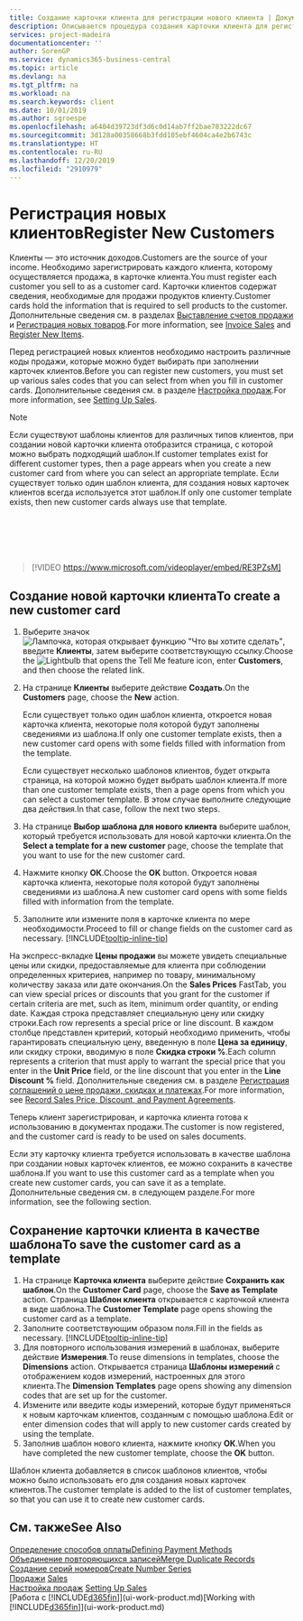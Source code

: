 ```yaml
---
title: Создание карточки клиента для регистрации нового клиента | Документация Майкрософт
description: Описывается процедура создания карточки клиента для регистрации информации о каждом новом клиенте, которому вы что-либо продаете.
services: project-madeira
documentationcenter: ''
author: SorenGP
ms.service: dynamics365-business-central
ms.topic: article
ms.devlang: na
ms.tgt_pltfrm: na
ms.workload: na
ms.search.keywords: client
ms.date: 10/01/2019
ms.author: sgroespe
ms.openlocfilehash: a6404d39723df3d6c0d14ab7ff2bae783222dc67
ms.sourcegitcommit: 3d128a00358668b3fdd105ebf4604ca4e2b6743c
ms.translationtype: HT
ms.contentlocale: ru-RU
ms.lasthandoff: 12/20/2019
ms.locfileid: "2910979"
---
```

# <a name="register-new-customers"></a><span data-ttu-id="1e9f8-103">Регистрация новых клиентов</span><span class="sxs-lookup"><span data-stu-id="1e9f8-103">Register New Customers</span></span>
<span data-ttu-id="1e9f8-104">Клиенты — это источник доходов.</span><span class="sxs-lookup"><span data-stu-id="1e9f8-104">Customers are the source of your income.</span></span> <span data-ttu-id="1e9f8-105">Необходимо зарегистрировать каждого клиента, которому осуществляется продажа, в карточке клиента.</span><span class="sxs-lookup"><span data-stu-id="1e9f8-105">You must register each customer you sell to as a customer card.</span></span> <span data-ttu-id="1e9f8-106">Карточки клиентов содержат сведения, необходимые для продажи продуктов клиенту.</span><span class="sxs-lookup"><span data-stu-id="1e9f8-106">Customer cards hold the information that is required to sell products to the customer.</span></span> <span data-ttu-id="1e9f8-107">Дополнительные сведения см. в разделах [Выставление счетов продажи](sales-how-invoice-sales.md) и [Регистрация новых товаров](inventory-how-register-new-items.md).</span><span class="sxs-lookup"><span data-stu-id="1e9f8-107">For more information, see [Invoice Sales](sales-how-invoice-sales.md) and [Register New Items](inventory-how-register-new-items.md).</span></span>  

<span data-ttu-id="1e9f8-108">Перед регистрацией новых клиентов необходимо настроить различные коды продажи, которые можно будет выбирать при заполнении карточек клиентов.</span><span class="sxs-lookup"><span data-stu-id="1e9f8-108">Before you can register new customers, you must set up various sales codes that you can select from when you fill in customer cards.</span></span> <span data-ttu-id="1e9f8-109">Дополнительные сведения см. в разделе [Настройка продаж](sales-setup-sales.md).</span><span class="sxs-lookup"><span data-stu-id="1e9f8-109">For more information, see [Setting Up Sales](sales-setup-sales.md).</span></span>

> [!NOTE]  
>   <span data-ttu-id="1e9f8-110">Если существуют шаблоны клиентов для различных типов клиентов, при создании новой карточки клиента отобразится страница, с которой можно выбрать подходящий шаблон.</span><span class="sxs-lookup"><span data-stu-id="1e9f8-110">If customer templates exist for different customer types, then a page appears when you create a new customer card from where you can select an appropriate template.</span></span> <span data-ttu-id="1e9f8-111">Если существует только один шаблон клиента, для создания новых карточек клиентов всегда используется этот шаблон.</span><span class="sxs-lookup"><span data-stu-id="1e9f8-111">If only one customer template exists, then new customer cards always use that template.</span></span>  
<br><br>  
<br><br>  
  
> [!VIDEO https://www.microsoft.com/videoplayer/embed/RE3PZsM]

## <a name="to-create-a-new-customer-card"></a><span data-ttu-id="1e9f8-112">Создание новой карточки клиента</span><span class="sxs-lookup"><span data-stu-id="1e9f8-112">To create a new customer card</span></span>
1. <span data-ttu-id="1e9f8-113">Выберите значок ![Лампочка, которая открывает функцию "Что вы хотите сделать"](media/ui-search/search_small.png "Что вы хотите сделать"), введите **Клиенты**, затем выберите соответствующую ссылку.</span><span class="sxs-lookup"><span data-stu-id="1e9f8-113">Choose the ![Lightbulb that opens the Tell Me feature](media/ui-search/search_small.png "Tell me what you want to do") icon, enter **Customers**, and then choose the related link.</span></span>  
2. <span data-ttu-id="1e9f8-114">На странице **Клиенты** выберите действие **Создать**.</span><span class="sxs-lookup"><span data-stu-id="1e9f8-114">On the **Customers** page, choose the **New** action.</span></span>

    <span data-ttu-id="1e9f8-115">Если существует только один шаблон клиента, откроется новая карточка клиента, некоторые поля которой будут заполнены сведениями из шаблона.</span><span class="sxs-lookup"><span data-stu-id="1e9f8-115">If only one customer template exists, then a new customer card opens with some fields filled with information from the template.</span></span>

    <span data-ttu-id="1e9f8-116">Если существует несколько шаблонов клиентов, будет открыта страница, на которой можно будет выбрать шаблон клиента.</span><span class="sxs-lookup"><span data-stu-id="1e9f8-116">If more than one customer template exists, then a page opens from which you can select a customer template.</span></span> <span data-ttu-id="1e9f8-117">В этом случае выполните следующие два действия.</span><span class="sxs-lookup"><span data-stu-id="1e9f8-117">In that case, follow the next two steps.</span></span>
3. <span data-ttu-id="1e9f8-118">На странице **Выбор шаблона для нового клиента** выберите шаблон, который требуется использовать для новой карточки клиента.</span><span class="sxs-lookup"><span data-stu-id="1e9f8-118">On the **Select a template for a new customer** page, choose the template that you want to use for the new customer card.</span></span>
4. <span data-ttu-id="1e9f8-119">Нажмите кнопку **ОК**.</span><span class="sxs-lookup"><span data-stu-id="1e9f8-119">Choose the **OK** button.</span></span> <span data-ttu-id="1e9f8-120">Откроется новая карточка клиента, некоторые поля которой будут заполнены сведениями из шаблона.</span><span class="sxs-lookup"><span data-stu-id="1e9f8-120">A new customer card opens with some fields filled with information from the template.</span></span>  
5. <span data-ttu-id="1e9f8-121">Заполните или измените поля в карточке клиента по мере необходимости.</span><span class="sxs-lookup"><span data-stu-id="1e9f8-121">Proceed to fill or change fields on the customer card as necessary.</span></span> [!INCLUDE[tooltip-inline-tip](includes/tooltip-inline-tip_md.md)]

<span data-ttu-id="1e9f8-122">На экспресс-вкладке **Цены продажи** вы можете увидеть специальные цены или скидки, предоставляемые для клиента при соблюдении определенных критериев, например по товару, минимальному количеству заказа или дате окончания.</span><span class="sxs-lookup"><span data-stu-id="1e9f8-122">On the **Sales Prices** FastTab, you can view special prices or discounts that you grant for the customer if certain criteria are met, such as item, minimum order quantity, or ending date.</span></span> <span data-ttu-id="1e9f8-123">Каждая строка представляет специальную цену или скидку строки.</span><span class="sxs-lookup"><span data-stu-id="1e9f8-123">Each row represents a special price or line discount.</span></span> <span data-ttu-id="1e9f8-124">В каждом столбце представлен критерий, который необходимо применить, чтобы гарантировать специальную цену, введенную в поле **Цена за единицу**, или скидку строки, вводимую в поле **Скидка строки %**.</span><span class="sxs-lookup"><span data-stu-id="1e9f8-124">Each column represents a criterion that must apply to warrant the special price that you enter in the **Unit Price** field, or the line discount that you enter in the **Line Discount %** field.</span></span> <span data-ttu-id="1e9f8-125">Дополнительные сведения см. в разделе [Регистрация соглашений о цене продажи, скидках и платежах](sales-how-record-sales-price-discount-payment-agreements.md).</span><span class="sxs-lookup"><span data-stu-id="1e9f8-125">For more information, see [Record Sales Price, Discount, and Payment Agreements](sales-how-record-sales-price-discount-payment-agreements.md).</span></span>

<span data-ttu-id="1e9f8-126">Теперь клиент зарегистрирован, и карточка клиента готова к использованию в документах продажи.</span><span class="sxs-lookup"><span data-stu-id="1e9f8-126">The customer is now registered, and the customer card is ready to be used on sales documents.</span></span>

<span data-ttu-id="1e9f8-127">Если эту карточку клиента требуется использовать в качестве шаблона при создании новых карточек клиентов, ее можно сохранить в качестве шаблона.</span><span class="sxs-lookup"><span data-stu-id="1e9f8-127">If you want to use this customer card as a template when you create new customer cards, you can save it as a template.</span></span> <span data-ttu-id="1e9f8-128">Дополнительные сведения см. в следующем разделе.</span><span class="sxs-lookup"><span data-stu-id="1e9f8-128">For more information, see the following section.</span></span>

## <a name="to-save-the-customer-card-as-a-template"></a><span data-ttu-id="1e9f8-129">Сохранение карточки клиента в качестве шаблона</span><span class="sxs-lookup"><span data-stu-id="1e9f8-129">To save the customer card as a template</span></span>
1. <span data-ttu-id="1e9f8-130">На странице **Карточка клиента** выберите действие **Сохранить как шаблон**.</span><span class="sxs-lookup"><span data-stu-id="1e9f8-130">On the **Customer Card** page, choose the **Save as Template** action.</span></span> <span data-ttu-id="1e9f8-131">Страница **Шаблон клиента** открывается с карточкой клиента в виде шаблона.</span><span class="sxs-lookup"><span data-stu-id="1e9f8-131">The **Customer Template** page opens showing the customer card as a template.</span></span>
2. <span data-ttu-id="1e9f8-132">Заполните соответствующим образом поля.</span><span class="sxs-lookup"><span data-stu-id="1e9f8-132">Fill in the fields as necessary.</span></span> [!INCLUDE[tooltip-inline-tip](includes/tooltip-inline-tip_md.md)]
3. <span data-ttu-id="1e9f8-133">Для повторного использования измерений в шаблонах, выберите действие **Измерения**.</span><span class="sxs-lookup"><span data-stu-id="1e9f8-133">To reuse dimensions in templates, choose the **Dimensions** action.</span></span> <span data-ttu-id="1e9f8-134">Открывается страница **Шаблоны измерений** с отображением кодов измерений, настроенных для этого клиента.</span><span class="sxs-lookup"><span data-stu-id="1e9f8-134">The **Dimension Templates** page opens showing any dimension codes that are set up for the customer.</span></span>
4. <span data-ttu-id="1e9f8-135">Измените или введите коды измерений, которые будут применяться к новым карточкам клиентов, созданным с помощью шаблона.</span><span class="sxs-lookup"><span data-stu-id="1e9f8-135">Edit or enter dimension codes that will apply to new customer cards created by using the template.</span></span>  
5. <span data-ttu-id="1e9f8-136">Заполнив шаблон нового клиента, нажмите кнопку **ОК**.</span><span class="sxs-lookup"><span data-stu-id="1e9f8-136">When you have completed the new customer template, choose the **OK** button.</span></span>

<span data-ttu-id="1e9f8-137">Шаблон клиента добавляется в список шаблонов клиентов, чтобы можно было использовать его для создания новых карточек клиентов.</span><span class="sxs-lookup"><span data-stu-id="1e9f8-137">The customer template is added to the list of customer templates, so that you can use it to create new customer cards.</span></span>

## <a name="see-also"></a><span data-ttu-id="1e9f8-138">См. также</span><span class="sxs-lookup"><span data-stu-id="1e9f8-138">See Also</span></span>
[<span data-ttu-id="1e9f8-139">Определение способов оплаты</span><span class="sxs-lookup"><span data-stu-id="1e9f8-139">Defining Payment Methods</span></span>](finance-payment-methods.md)  
[<span data-ttu-id="1e9f8-140">Объединение повторяющихся записей</span><span class="sxs-lookup"><span data-stu-id="1e9f8-140">Merge Duplicate Records</span></span>](sales-how-merge-duplicate-records.md)  
[<span data-ttu-id="1e9f8-141">Создание серий номеров</span><span class="sxs-lookup"><span data-stu-id="1e9f8-141">Create Number Series</span></span>](ui-create-number-series.md)  
<span data-ttu-id="1e9f8-142">[Продажи](sales-manage-sales.md)  </span><span class="sxs-lookup"><span data-stu-id="1e9f8-142">[Sales](sales-manage-sales.md)  </span></span>  
<span data-ttu-id="1e9f8-143">[Настройка продаж](sales-setup-sales.md)  </span><span class="sxs-lookup"><span data-stu-id="1e9f8-143">[Setting Up Sales](sales-setup-sales.md)  </span></span>  
<span data-ttu-id="1e9f8-144">[Работа с [!INCLUDE[d365fin](includes/d365fin_md.md)]](ui-work-product.md)</span><span class="sxs-lookup"><span data-stu-id="1e9f8-144">[Working with [!INCLUDE[d365fin](includes/d365fin_md.md)]](ui-work-product.md)</span></span>
